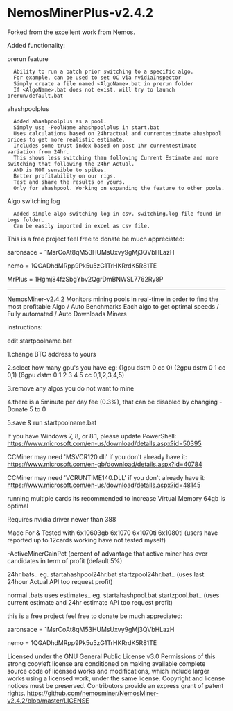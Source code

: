  # NemosMinerPlus-v2.4.2
 
 Forked from the excellent work from Nemos.
 
 Added functionality:
 
   prerun feature
   
      Ability to run a batch prior switching to a specific algo.
      For example, can be used to set OC via nvidiaInspector
      Simply create a file named <AlgoName>.bat in prerun folder
      If <AlgoName>.bat does not exist, will try to launch prerun/default.bat
 
   ahashpoolplus
   
      Added ahashpoolplus as a pool.
      Simply use -PoolName ahashpoolplus in start.bat
      Uses calculations based on 24hractual and currentestimate ahashpool prices to get more realistic estimate.
      Includes some trust index based on past 1hr currentestimate variation from 24hr.
      This shows less switching than following Current Estimate and more switching that following the 24hr Actual.
      AND is NOT sensible to spikes.
      Better profitability on our rigs.
      Test and share the results on yours.
      Only for ahashpool. Working on expanding the feature to other pools.
 
   Algo switching log
   
      Added simple algo switching log in csv. switching.log file found in Logs folder.
      Can be easily imported in excel as csv file.
    
 
 This is a free project feel free to donate be much appreciated:

aaronsace = 1MsrCoAt8qM53HUMsUxvy9gMj3QVbHLazH

nemo = 1QGADhdMRpp9Pk5u5zG1TrHKRrdK5R81TE

MrPlus = 1Hgmj84fzSbgYbv2QgrDmBNWSL7762Ry8P


*****
 
NemosMiner-v2.4.2 Monitors mining pools in real-time in order to find the most profitable Algo /
 Auto Benchmarks Each algo to get optimal speeds / 
Fully automated / 
Auto Downloads Miners

instructions:

edit startpoolname.bat

1.change BTC address to yours

2.select how many gpu's you have eg: (1gpu dstm 0 cc 0) (2gpu dstm 0 1 cc 0,1) (6gpu dstm 0 1 2 3 4 5 cc 0,1,2,3,4,5)

3.remove any algos you do not want to mine

4.there is a 5minute per day fee (0.3%), that can be disabled by changing -Donate 5 to 0

5.save & run startpoolname.bat

If you have Windows 7, 8, or 8.1, please update PowerShell:
https://www.microsoft.com/en-us/download/details.aspx?id=50395

CCMiner may need 'MSVCR120.dll' if you don't already have it:
https://www.microsoft.com/en-gb/download/details.aspx?id=40784

CCMiner may need 'VCRUNTIME140.DLL' if you don't already have it:
https://www.microsoft.com/en-us/download/details.aspx?id=48145

running multiple cards its recommended to increase Virtual Memory 64gb is optimal

Requires nvidia driver newer than 388

Made For & Tested with 6x10603gb 6x1070 6x1070ti 6x1080ti (users have reported up to 12cards working have not tested myself)

-ActiveMinerGainPct (percent of advantage that active miner has over candidates in term of profit (default 5%)

24hr.bats.. eg. startahashpool24hr.bat  startzpool24hr.bat.. (uses last 24hour Actual API too request profit)

normal .bats uses estimates.. eg. startahashpool.bat   startzpool.bat..   (uses current estimate and 24hr estimate API too request profit)

this is a free project feel free to donate be much appreciated:

aaronsace = 1MsrCoAt8qM53HUMsUxvy9gMj3QVbHLazH

nemo = 1QGADhdMRpp9Pk5u5zG1TrHKRrdK5R81TE

Licensed under the GNU General Public License v3.0
Permissions of this strong copyleft license are conditioned on making available complete source code of licensed works and modifications, which include larger works using a licensed work, under the same license. Copyright and license notices must be preserved. Contributors provide an express grant of patent rights. https://github.com/nemosminer/NemosMiner-v2.4.2/blob/master/LICENSE
